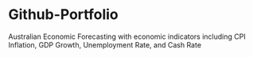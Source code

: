# Github-Portfolio

Australian Economic Forecasting with economic indicators including CPI Inflation, GDP Growth, Unemployment Rate, and Cash Rate
